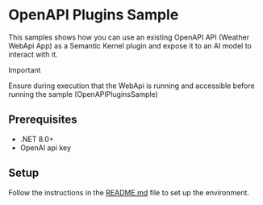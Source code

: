 # OpenAPI Plugins Sample

This samples shows how you can use an existing OpenAPI API (Weather WebApi App) as a Semantic Kernel plugin and expose it to an AI model to interact with it.

> [!IMPORTANT]
> Ensure during execution that the WebApi is running and accessible before running the sample (OpenAPIPluginsSample)

## Prerequisites

- .NET 8.0+
- OpenAI api key

## Setup

Follow the instructions in the [README.md](../../README.md) file to set up the environment.